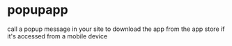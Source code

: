 # popupapp
call a popup message in your site to download the app from the app store if it's accessed from a mobile device
